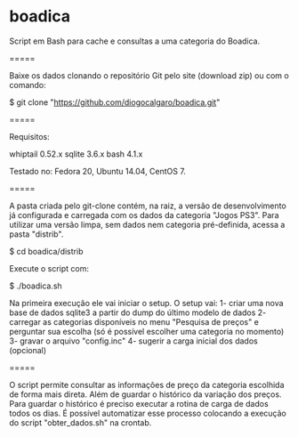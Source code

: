 boadica
=======

Script em Bash para cache e consultas a uma categoria do Boadica.


=====


Baixe os dados clonando o repositório Git pelo site (download zip) ou com o comando:

$ git clone "https://github.com/diogocalgaro/boadica.git"


=====


Requisitos:

whiptail 0.52.x
sqlite 3.6.x
bash 4.1.x

Testado no: Fedora 20, Ubuntu 14.04, CentOS 7.


=====


A pasta criada pelo git-clone contém, na raiz, a versão de desenvolvimento já configurada e carregada com os dados da categoria "Jogos PS3". Para utilizar uma versão limpa, sem dados nem categoria pré-definida, acessa a pasta "distrib".

$ cd boadica/distrib

Execute o script com:

$ ./boadica.sh

Na primeira execução ele vai iniciar o setup.
O setup vai:
 1- criar uma nova base de dados sqlite3 a partir do dump do último modelo de dados
 2- carregar as categorias disponíveis no menu "Pesquisa de preços" e perguntar sua escolha (só é possível escolher uma categoria no momento)
 3- gravar o arquivo "config.inc"
 4- sugerir a carga inicial dos dados (opcional)


=====


O script permite consultar as informações de preço da categoria escolhida de forma mais direta. Além de guardar o histórico da variação dos preços. Para guardar o histórico é preciso executar a rotina de carga de dados todos os dias. É possível automatizar esse processo colocando a execução do script "obter_dados.sh" na crontab.


